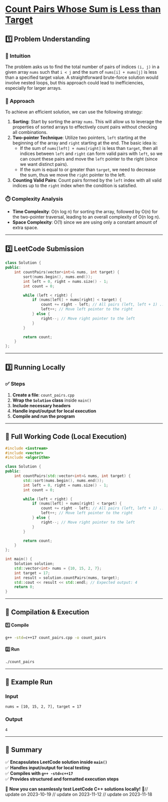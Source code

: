 # **[Count Pairs Whose Sum is Less than Target](https://leetcode.com/problems/count-pairs-whose-sum-is-less-than-target/description/)**  

## **1️⃣ Problem Understanding**  
### **📌 Intuition**  
The problem asks us to find the total number of pairs of indices `(i, j)` in a given array `nums` such that `i < j` and the sum of `nums[i] + nums[j]` is less than a specified target value. A straightforward brute-force solution would involve nested loops, but this approach could lead to inefficiencies, especially for larger arrays.

### **🚀 Approach**  
To achieve an efficient solution, we can use the following strategy:
1. **Sorting**: Start by sorting the array `nums`. This will allow us to leverage the properties of sorted arrays to effectively count pairs without checking all combinations.
2. **Two-pointer Technique**: Utilize two pointers, `left` starting at the beginning of the array and `right` starting at the end. The basic idea is:
   - If the sum of `nums[left] + nums[right]` is less than `target`, then all indices between `left` and `right` can form valid pairs with `left`, so we can count these pairs and move the `left` pointer to the right (since we want distinct pairs).
   - If the sum is equal to or greater than `target`, we need to decrease the sum, thus we move the `right` pointer to the left. 
3. **Counting Valid Pairs**: Count pairs formed by the `left` index with all valid indices up to the `right` index when the condition is satisfied.

### **⏱️ Complexity Analysis**  
- **Time Complexity**: O(n log n) for sorting the array, followed by O(n) for the two-pointer traversal, leading to an overall complexity of O(n log n).  
- **Space Complexity**: O(1) since we are using only a constant amount of extra space.

---  

## **2️⃣ LeetCode Submission**  
```cpp
class Solution {
public:
    int countPairs(vector<int>& nums, int target) {
        sort(nums.begin(), nums.end());
        int left = 0, right = nums.size() - 1;
        int count = 0;

        while (left < right) {
            if (nums[left] + nums[right] < target) {
                count += right - left; // All pairs (left, left + 1) ... (left, right)
                left++; // Move left pointer to the right
            } else {
                right--; // Move right pointer to the left
            }
        }

        return count;
    }
};
```  

---  

## **3️⃣ Running Locally**  
### **✅ Steps**  
1. **Create a file**: `count_pairs.cpp`  
2. **Wrap the `Solution` class** inside `main()`  
3. **Include necessary headers**  
4. **Handle input/output for local execution**  
5. **Compile and run the program**  

---  

## **📝 Full Working Code (Local Execution)**  
```cpp
#include <iostream>
#include <vector>
#include <algorithm>

class Solution {
public:
    int countPairs(std::vector<int>& nums, int target) {
        std::sort(nums.begin(), nums.end());
        int left = 0, right = nums.size() - 1;
        int count = 0;

        while (left < right) {
            if (nums[left] + nums[right] < target) {
                count += right - left; // All pairs (left, left + 1) ... (left, right)
                left++; // Move left pointer to the right
            } else {
                right--; // Move right pointer to the left
            }
        }

        return count;
    }
};

int main() {
    Solution solution;
    std::vector<int> nums = {10, 15, 2, 7};
    int target = 17;
    int result = solution.countPairs(nums, target);
    std::cout << result << std::endl; // Expected output: 4
    return 0;
}
```  

---  

## **🔧 Compilation & Execution**  
#### **1️⃣ Compile**  
```bash
g++ -std=c++17 count_pairs.cpp -o count_pairs
```  

#### **2️⃣ Run**  
```bash
./count_pairs
```  

---  

## **🎯 Example Run**  
### **Input**  
```
nums = [10, 15, 2, 7], target = 17
```  
### **Output**  
```
4
```  

---  

## **📌 Summary**  
✅ **Encapsulates LeetCode solution inside `main()`**  
✅ **Handles input/output for local testing**  
✅ **Compiles with `g++ -std=c++17`**  
✅ **Provides structured and formatted execution steps**  

🚀 **Now you can seamlessly test LeetCode C++ solutions locally!** 🚀// update on 2023-10-19
// update on 2023-11-12
// update on 2023-11-18
